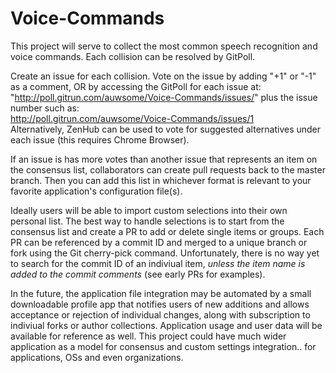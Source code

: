 # Voice-Commands

This project will serve to collect the most common speech recognition and voice commands. Each collision can be resolved by GitPoll.

Create an issue for each collision.
Vote on the issue by adding "+1" or "-1" as a comment, OR by accessing the GitPoll for each issue at:<br>
"http://poll.gitrun.com/auwsome/Voice-Commands/issues/" plus the issue number such as:<br>
http://poll.gitrun.com/auwsome/Voice-Commands/issues/1<br>
Alternatively, ZenHub can be used to vote for suggested alternatives under each issue (this requires Chrome Browser).

If an issue is has more votes than another issue that represents an item on the consensus list, collaborators can create pull requests back to the master branch. Then you can add this list in whichever format is relevant to your favorite application's configuration file(s). 

Ideally users will be able to import custom selections into their own personal list. The best way to handle selections is to start from the consensus list and create a PR to add or delete single items or groups. Each PR can be referenced by a commit ID and merged to a unique branch or fork using the Git cherry-pick command. Unfortunately, there is no way yet to search for the commit ID of an indiviual item, *unless the item name is added to the commit comments* (see early PRs for examples). 

In the future, the application file integration may be automated by a small downloadable profile app that notifies users of new additions and allows acceptance or rejection of individual changes, along with subscription to indiviual forks or author collections. Application usage and user data will be available for reference as well. This project could have much wider application as a model for consensus and custom settings integration.. for applications, OSs and even organizations.
